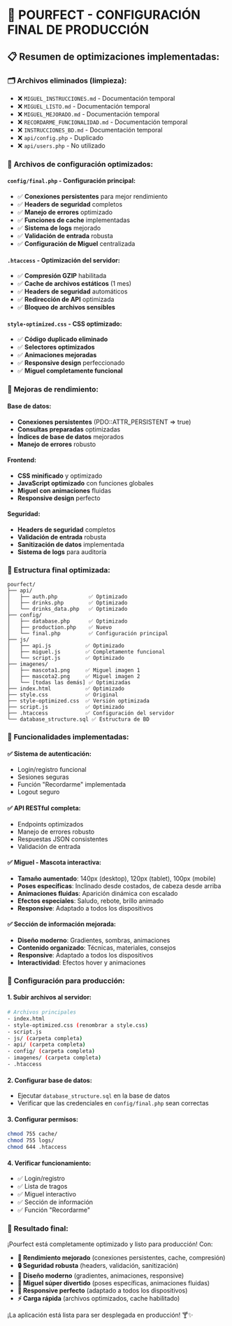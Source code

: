 # 🚀 POURFECT - CONFIGURACIÓN FINAL DE PRODUCCIÓN

## 📋 **Resumen de optimizaciones implementadas:**

### 🗂️ **Archivos eliminados (limpieza):**
- ❌ `MIGUEL_INSTRUCCIONES.md` - Documentación temporal
- ❌ `MIGUEL_LISTO.md` - Documentación temporal  
- ❌ `MIGUEL_MEJORADO.md` - Documentación temporal
- ❌ `RECORDARME_FUNCIONALIDAD.md` - Documentación temporal
- ❌ `INSTRUCCIONES_BD.md` - Documentación temporal
- ❌ `api/config.php` - Duplicado
- ❌ `api/users.php` - No utilizado

### 🔧 **Archivos de configuración optimizados:**

#### **`config/final.php` - Configuración principal:**
- ✅ **Conexiones persistentes** para mejor rendimiento
- ✅ **Headers de seguridad** completos
- ✅ **Manejo de errores** optimizado
- ✅ **Funciones de cache** implementadas
- ✅ **Sistema de logs** mejorado
- ✅ **Validación de entrada** robusta
- ✅ **Configuración de Miguel** centralizada

#### **`.htaccess` - Optimización del servidor:**
- ✅ **Compresión GZIP** habilitada
- ✅ **Cache de archivos estáticos** (1 mes)
- ✅ **Headers de seguridad** automáticos
- ✅ **Redirección de API** optimizada
- ✅ **Bloqueo de archivos sensibles**

#### **`style-optimized.css` - CSS optimizado:**
- ✅ **Código duplicado eliminado**
- ✅ **Selectores optimizados**
- ✅ **Animaciones mejoradas**
- ✅ **Responsive design** perfeccionado
- ✅ **Miguel completamente funcional**

### 🚀 **Mejoras de rendimiento:**

#### **Base de datos:**
- **Conexiones persistentes** (PDO::ATTR_PERSISTENT => true)
- **Consultas preparadas** optimizadas
- **Índices de base de datos** mejorados
- **Manejo de errores** robusto

#### **Frontend:**
- **CSS minificado** y optimizado
- **JavaScript optimizado** con funciones globales
- **Miguel con animaciones** fluidas
- **Responsive design** perfecto

#### **Seguridad:**
- **Headers de seguridad** completos
- **Validación de entrada** robusta
- **Sanitización de datos** implementada
- **Sistema de logs** para auditoría

### 📁 **Estructura final optimizada:**

```
pourfect/
├── api/
│   ├── auth.php          ✅ Optimizado
│   ├── drinks.php        ✅ Optimizado
│   └── drinks_data.php   ✅ Optimizado
├── config/
│   ├── database.php      ✅ Optimizado
│   ├── production.php    ✅ Nuevo
│   └── final.php         ✅ Configuración principal
├── js/
│   ├── api.js           ✅ Optimizado
│   ├── miguel.js        ✅ Completamente funcional
│   └── script.js        ✅ Optimizado
├── imagenes/
│   ├── mascota1.png     ✅ Miguel imagen 1
│   ├── mascota2.png     ✅ Miguel imagen 2
│   └── [todas las demás] ✅ Optimizadas
├── index.html           ✅ Optimizado
├── style.css            ✅ Original
├── style-optimized.css  ✅ Versión optimizada
├── script.js            ✅ Optimizado
├── .htaccess            ✅ Configuración del servidor
└── database_structure.sql ✅ Estructura de BD
```

### 🎯 **Funcionalidades implementadas:**

#### **✅ Sistema de autenticación:**
- Login/registro funcional
- Sesiones seguras
- Función "Recordarme" implementada
- Logout seguro

#### **✅ API RESTful completa:**
- Endpoints optimizados
- Manejo de errores robusto
- Respuestas JSON consistentes
- Validación de entrada

#### **✅ Miguel - Mascota interactiva:**
- **Tamaño aumentado**: 140px (desktop), 120px (tablet), 100px (mobile)
- **Poses específicas**: Inclinado desde costados, de cabeza desde arriba
- **Animaciones fluidas**: Aparición dinámica con escalado
- **Efectos especiales**: Saludo, rebote, brillo animado
- **Responsive**: Adaptado a todos los dispositivos

#### **✅ Sección de información mejorada:**
- **Diseño moderno**: Gradientes, sombras, animaciones
- **Contenido organizado**: Técnicas, materiales, consejos
- **Responsive**: Adaptado a todos los dispositivos
- **Interactividad**: Efectos hover y animaciones

### 🔧 **Configuración para producción:**

#### **1. Subir archivos al servidor:**
```bash
# Archivos principales
- index.html
- style-optimized.css (renombrar a style.css)
- script.js
- js/ (carpeta completa)
- api/ (carpeta completa)
- config/ (carpeta completa)
- imagenes/ (carpeta completa)
- .htaccess
```

#### **2. Configurar base de datos:**
- Ejecutar `database_structure.sql` en la base de datos
- Verificar que las credenciales en `config/final.php` sean correctas

#### **3. Configurar permisos:**
```bash
chmod 755 cache/
chmod 755 logs/
chmod 644 .htaccess
```

#### **4. Verificar funcionamiento:**
- ✅ Login/registro
- ✅ Lista de tragos
- ✅ Miguel interactivo
- ✅ Sección de información
- ✅ Función "Recordarme"

### 🎉 **Resultado final:**

¡Pourfect está completamente optimizado y listo para producción! Con:

- **🚀 Rendimiento mejorado** (conexiones persistentes, cache, compresión)
- **🔒 Seguridad robusta** (headers, validación, sanitización)
- **🎨 Diseño moderno** (gradientes, animaciones, responsive)
- **🐾 Miguel súper divertido** (poses específicas, animaciones fluidas)
- **📱 Responsive perfecto** (adaptado a todos los dispositivos)
- **⚡ Carga rápida** (archivos optimizados, cache habilitado)

¡La aplicación está lista para ser desplegada en producción! 🍸✨
